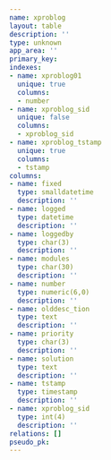 ```yaml
---
name: xproblog
layout: table
description: ''
type: unknown
app_area: ''
primary_key: 
indexes:
- name: xproblog01
  unique: true
  columns:
  - number
- name: xproblog_sid
  unique: false
  columns:
  - xproblog_sid
- name: xproblog_tstamp
  unique: true
  columns:
  - tstamp
columns:
- name: fixed
  type: smalldatetime
  description: ''
- name: logged
  type: datetime
  description: ''
- name: loggedby
  type: char(3)
  description: ''
- name: modules
  type: char(30)
  description: ''
- name: number
  type: numeric(6,0)
  description: ''
- name: olddesc_tion
  type: text
  description: ''
- name: priority
  type: char(3)
  description: ''
- name: solution
  type: text
  description: ''
- name: tstamp
  type: timestamp
  description: ''
- name: xproblog_sid
  type: int(4)
  description: ''
relations: []
pseudo_pk: 
---
```



